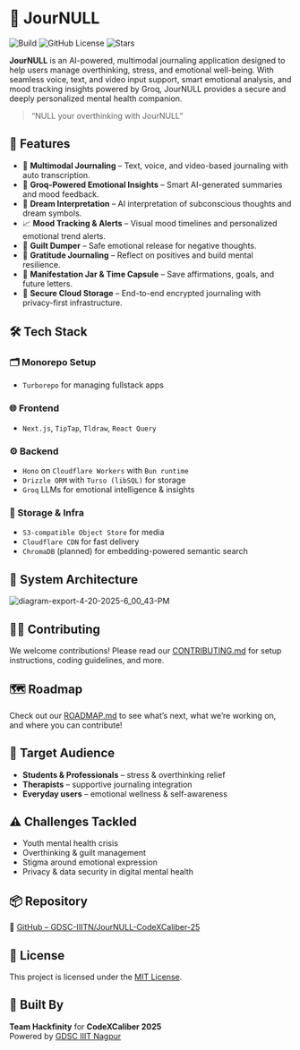 # 📝 JourNULL

![Build](https://img.shields.io/github/actions/workflow/status/GDSC-IIITN/JourNULL-CodeXCaliber-25/build.yml?branch=main)
![GitHub License](https://img.shields.io/github/license/GDSC-IIITN/JourNULL-CodeXCaliber-25)
![Stars](https://img.shields.io/github/stars/GDSC-IIITN/JourNULL-CodeXCaliber-25?style=social)

**JourNULL** is an AI-powered, multimodal journaling application designed to help users manage overthinking, stress, and emotional well-being. With seamless voice, text, and video input support, smart emotional analysis, and mood tracking insights powered by Groq, JourNULL provides a secure and deeply personalized mental health companion.

> “NULL your overthinking with JourNULL”



## 🚀 Features

- 🧠 **Multimodal Journaling** – Text, voice, and video-based journaling with auto transcription.
- 💬 **Groq-Powered Emotional Insights** – Smart AI-generated summaries and mood feedback.
- 🌙 **Dream Interpretation** – AI interpretation of subconscious thoughts and dream symbols.
- 📈 **Mood Tracking & Alerts** – Visual mood timelines and personalized emotional trend alerts.
- 🧹 **Guilt Dumper** – Safe emotional release for negative thoughts.
- 🙏 **Gratitude Journaling** – Reflect on positives and build mental resilience.
- 🧳 **Manifestation Jar & Time Capsule** – Save affirmations, goals, and future letters.
- 🔐 **Secure Cloud Storage** – End-to-end encrypted journaling with privacy-first infrastructure.



## 🛠️ Tech Stack

### 🗂 Monorepo Setup
- `Turborepo` for managing fullstack apps

### 🌐 Frontend
- `Next.js`, `TipTap`, `Tldraw`, `React Query`

### ⚙️ Backend
- `Hono` on `Cloudflare Workers` with `Bun runtime`
- `Drizzle ORM` with `Turso (libSQL)` for storage
- `Groq` LLMs for emotional intelligence & insights

### 💾 Storage & Infra
- `S3-compatible Object Store` for media
- `Cloudflare CDN` for fast delivery
- `ChromaDB` (planned) for embedding-powered semantic search



## 🧱 System Architecture

![diagram-export-4-20-2025-6_00_43-PM](https://github.com/user-attachments/assets/91b96f09-d47b-430e-85b9-cfa3f56f6a47)



## 🧑‍💻 Contributing

We welcome contributions! Please read our [CONTRIBUTING.md](CONTRIBUTING.md) for setup instructions, coding guidelines, and more.



## 🗺️ Roadmap

Check out our [ROADMAP.md](ROADMAP.md) to see what’s next, what we’re working on, and where you can contribute!



## 🎯 Target Audience

- **Students & Professionals** – stress & overthinking relief
- **Therapists** – supportive journaling integration
- **Everyday users** – emotional wellness & self-awareness



## ⚠️ Challenges Tackled

- Youth mental health crisis
- Overthinking & guilt management
- Stigma around emotional expression
- Privacy & data security in digital mental health



## 📦 Repository

🔗 [GitHub – GDSC-IIITN/JourNULL-CodeXCaliber-25](https://github.com/GDSC-IIITN/JourNULL-CodeXCaliber-25)



## 📄 License

This project is licensed under the [MIT License](LICENSE).



## 🙌 Built By

**Team Hackfinity** for **CodeXCaliber 2025**  
Powered by [GDSC IIIT Nagpur](https://gdsc.community.dev/iiit-nagpur)


